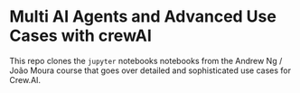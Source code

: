 # Multi AI Agents and Advanced Use Cases with crewAI

This repo clones the `jupyter` notebooks notebooks from the Andrew Ng / João Moura course that  goes over detailed and sophisticated use cases for Crew.AI.
